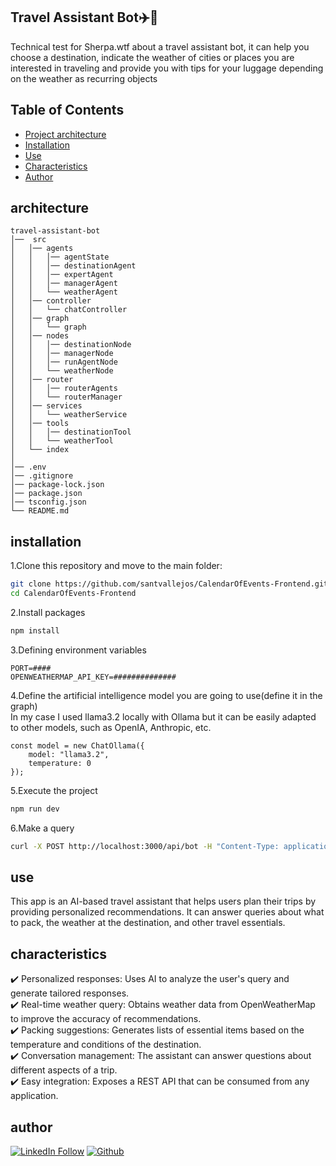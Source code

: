 ## Travel Assistant Bot✈️🤖

Technical test for Sherpa.wtf about a travel assistant bot, it can help you choose a destination, indicate the weather of cities or places you are interested in traveling and provide you with tips for your luggage depending on the weather as recurring objects

## Table of Contents
- [Project architecture](#architecture)
- [Installation](#installation)
- [Use](#use)
- [Characteristics](#characteristics)
- [Author](#author)

## architecture

    travel-assistant-bot
    │──  src
    │   │── agents
    │   │   │── agentState
    │   │   │── destinationAgent
    │   │   │── expertAgent
    │   │   │── managerAgent
    │   │   └── weatherAgent
    │   │── controller
    │   │   └── chatController
    │   │── graph
    │   │   └── graph
    │   │── nodes
    │   │   │── destinationNode
    │   │   │── managerNode
    │   │   │── runAgentNode
    │   │   └── weatherNode
    │   │── router
    │   │   │── routerAgents
    │   │   └── routerManager
    │   │── services
    │   │   └── weatherService
    │   │── tools
    │   │   │── destinationTool
    │   │   └── weatherTool
    │   └── index
    │
    │── .env
    │── .gitignore
    │── package-lock.json
    │── package.json
    │── tsconfig.json
    └── README.md

## installation

1.Clone this repository and move to the main folder:

```bash
git clone https://github.com/santvallejos/CalendarOfEvents-Frontend.git
cd CalendarOfEvents-Frontend
```

2.Install packages

```bash
npm install
```

3.Defining environment variables

    PORT=####
    OPENWEATHERMAP_API_KEY=##############

4.Define the artificial intelligence model you are going to use(define it in the graph) <br>
In my case I used llama3.2 locally with Ollama but it can be easily adapted to other models, such as OpenIA, Anthropic, etc.

    const model = new ChatOllama({
        model: "llama3.2",
        temperature: 0
    });

5.Execute the project

```bash
npm run dev
```

6.Make a query

```bash
curl -X POST http://localhost:3000/api/bot -H "Content-Type: application/json" -d '{"message": ""Hi, I want to go on a trip. I like places with beaches. I need you to recommend a destination to travel to.""}'
```

## use

This app is an AI-based travel assistant that helps users plan their trips by providing personalized recommendations. It can answer queries about what to pack, the weather at the destination, and other travel essentials.

## characteristics

✔️ Personalized responses: Uses AI to analyze the user's query and generate tailored responses.<br>
✔️ Real-time weather query: Obtains weather data from OpenWeatherMap to improve the accuracy of recommendations.<br>
✔️ Packing suggestions: Generates lists of essential items based on the temperature and conditions of the destination.<br>
✔️ Conversation management: The assistant can answer questions about different aspects of a trip.<br>
✔️ Easy integration: Exposes a REST API that can be consumed from any application.<br>

## author

[![LinkedIn Follow](https://img.icons8.com/?size=50&id=447&format=png&color=000000)](https://www.linkedin.com/in/santiago-vallejos-97a933236/)
[![Github](https://img.icons8.com/?size=50&id=62856&format=png&color=000000)](https://github.com/santvallejos)
